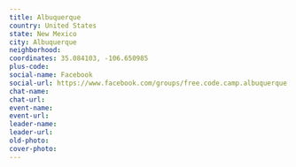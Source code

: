 ```yaml
---
title: Albuquerque
country: United States
state: New Mexico
city: Albuquerque
neighborhood: 
coordinates: 35.084103, -106.650985
plus-code:
social-name: Facebook
social-url: https://www.facebook.com/groups/free.code.camp.albuquerque
chat-name:
chat-url:
event-name:
event-url:
leader-name:
leader-url:
old-photo: 
cover-photo:
---
```

